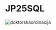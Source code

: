 # JP25SQL

![doktorskaordinacija](https://user-images.githubusercontent.com/93558411/142768762-e941c310-f3de-4f13-a60a-5d19f867ee54.png)
